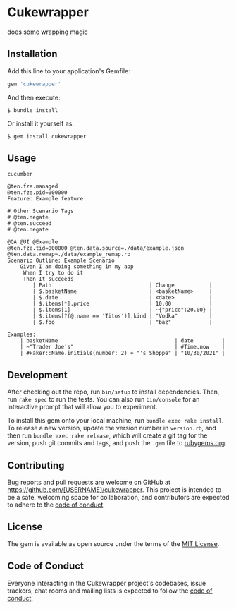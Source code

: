 # Cukewrapper

does some wrapping magic

## Installation

Add this line to your application's Gemfile:

```ruby
gem 'cukewrapper'
```

And then execute:

    $ bundle install

Or install it yourself as:

    $ gem install cukewrapper

## Usage

`cucumber`
```gherkin
@ten.fze.managed
@ten.fze.pid=000000
Feature: Example feature

# Other Scenario Tags
# @ten.negate
# @ten.succeed
# @ten.negate

@QA @UI @Example
@ten.fze.tid=000000 @ten.data.source=./data/example.json @ten.data.remap=./data/example_remap.rb
Scenario Outline: Example Scenario
    Given I am doing something in my app
     When I try to do it
     Then It succeeds
        | Path                               | Change           |
        | $.basketName                       | <basketName>     |
        | $.date                             | <date>           |
        | $.items[*].price                   | 10.00            |
        | $.items[1]                         | ~{"price":20.00} |
        | $.items[?(@.name == 'Titos')].kind | "Vodka"          |
        | $.foo                              | "baz"            |

Examples:
    | basketName                                     | date         |
    | ~"Trader Joe's"                                | #Time.now    |
    | #Faker::Name.initials(number: 2) + "'s Shoppe" | "10/30/2021" |
```

## Development

After checking out the repo, run `bin/setup` to install dependencies. Then, run `rake spec` to run the tests. You can also run `bin/console` for an interactive prompt that will allow you to experiment.

To install this gem onto your local machine, run `bundle exec rake install`. To release a new version, update the version number in `version.rb`, and then run `bundle exec rake release`, which will create a git tag for the version, push git commits and tags, and push the `.gem` file to [rubygems.org](https://rubygems.org).

## Contributing

Bug reports and pull requests are welcome on GitHub at https://github.com/[USERNAME]/cukewrapper. This project is intended to be a safe, welcoming space for collaboration, and contributors are expected to adhere to the [code of conduct](https://github.com/[USERNAME]/cukewrapper/blob/master/CODE_OF_CONDUCT.md).


## License

The gem is available as open source under the terms of the [MIT License](https://opensource.org/licenses/MIT).

## Code of Conduct

Everyone interacting in the Cukewrapper project's codebases, issue trackers, chat rooms and mailing lists is expected to follow the [code of conduct](https://github.com/[USERNAME]/cukewrapper/blob/master/CODE_OF_CONDUCT.md).

